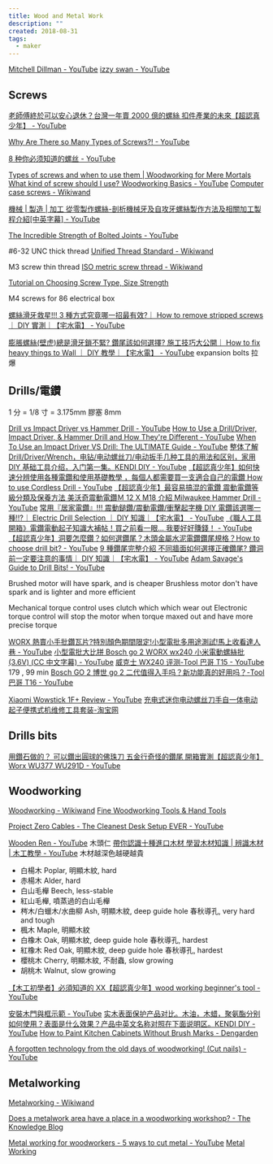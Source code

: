 ```yaml
---
title: Wood and Metal Work
description: ""
created: 2018-08-31
tags:
  - maker
---
```


[Mitchell Dillman - YouTube](https://www.youtube.com/channel/UCdHONESUDUHVaw0n5NBkqwg)
[izzy swan - YouTube](https://www.youtube.com/channel/UCO39zTYpvWL5jx2q15Ma_Hw)

## Screws

[老師傅終於可以安心退休？台灣一年賣 2000 億的螺絲 扣件產業的未來【超認真少年】 - YouTube](https://www.youtube.com/watch?v=isMyLbqoVXE)

[Why Are There so Many Types of Screws?! - YouTube](https://www.youtube.com/watch?v=5cA9bZRHpZE)

[8 种你必须知道的螺丝 - YouTube](https://www.youtube.com/watch?v=VciyRyBnWGw)

[Types of screws and when to use them | Woodworking for Mere Mortals](https://woodworkingformeremortals.com/types-screws-use-woodworking-basics/)
[What kind of screw should I use? Woodworking Basics - YouTube](https://www.youtube.com/watch?v=1GiYrFyNVUU)
[Computer case screws - Wikiwand](https://www.wikiwand.com/en/Computer_case_screws)

[機械 | 製造 | 加工 從零製作螺絲-剖析機械牙及自攻牙螺絲製作方法及相關加工製程介紹[中英字幕] - YouTube](https://www.youtube.com/watch?v=NOhg7gSFTEI)

[The Incredible Strength of Bolted Joints - YouTube](https://www.youtube.com/watch?v=XLzTB4KLCxU)

\#6-32 UNC thick thread
[Unified Thread Standard - Wikiwand](https://www.wikiwand.com/en/Unified_Thread_Standard)

M3 screw thin thread
[ISO metric screw thread - Wikiwand](https://www.wikiwand.com/en/ISO_metric_screw_thread)

[Tutorial on Choosing Screw Type, Size Strength](http://store.curiousinventor.com/guides/Metal_Working/Screws)

M4 screws for 86 electrical box

[螺絲滑牙救星!!! 3 種方式究竟哪一招最有效?｜ How to remove stripped screws ｜ DIY 實測｜【宅水電】 - YouTube](https://www.youtube.com/watch?v=sRNZo0mtMcg)

[膨脹螺絲(壁虎)總是滑牙鎖不緊? 鑽尾該如何選擇? 施工技巧大公開｜ How to fix heavy things to Wall ｜ DIY 教學｜【宅水電】 - YouTube](https://www.youtube.com/watch?v=8Q5wfIHk7sA) expansion bolts 拉爆

## Drills/電鑽

1 分 = 1/8 寸 = 3.175mm
膠塞 8mm

[Drill vs Impact Driver vs Hammer Drill - YouTube](https://www.youtube.com/watch?v=Cqr9CxDYj0I)
[How to Use a Drill/Driver, Impact Driver, & Hammer Drill and How They're Different - YouTube](https://www.youtube.com/watch?v=s5dx6Xf2b3U)
[When To Use an Impact Driver VS Drill: The ULTIMATE Guide - YouTube](https://www.youtube.com/watch?v=43cuU0lP6To)
[整体了解 Drill/Driver/Wrench，电钻/电动螺丝刀/电动扳手几种工具的用法和区别，家用 DIY 基础工具介绍，入门第一集。KENDI DIY - YouTube](https://www.youtube.com/watch?v=qURpuCCe60Y)
[【超認真少年】如何快速分辨使用各種電鑽和使用基礎教學 ，每個人都需要買一支適合自己的電鑽 How to use Cordless Drill - YouTube](https://www.youtube.com/watch?v=rMdGMKPpii4)
[【超認真少年】最容易搞混的電鑽 震動電鑽等級分類及保養方法 美沃奇震動電鑽Ｍ 12 X M18 介紹 Milwaukee Hammer Drill - YouTube](https://www.youtube.com/watch?v=0DG2Yvdhl_Y)
[常用『居家電鑽』!!! 震動鎚鑽/震動電鑽/衝擊起字機 DIY 電鑽該選哪一種!!?｜ Electric Drill Selection ｜ DIY 知識｜【宅水電】 - YouTube](https://www.youtube.com/watch?v=Irr5aQ6E26I)
[《職人工具開箱》電鑽電動起子知識大補帖！買之前看一眼... 我要好好賺錢！ - YouTube](https://www.youtube.com/watch?v=WZmyBalveTk)
[【超認真少年】洞要怎麼鑽？如何選鑽尾？木頭金屬水泥電鑽鑽尾規格？How to choose drill bit? - YouTube](https://www.youtube.com/watch?v=D-UvPEDv5h0)
[9 種鑽尾完整介紹 不同牆面如何選擇正確鑽尾? 鑽洞前一定要注意的事情｜ DIY 知識｜【宅水電】 - YouTube](https://www.youtube.com/watch?v=L1xYfjMjNn0)
[Adam Savage's Guide to Drill Bits! - YouTube](https://www.youtube.com/watch?v=vetc7rEYnjI)

Brushed motor will have spark, and is cheaper
Brushless motor don't have spark and is lighter and more efficient

Mechanical torque control uses clutch which which wear out
Electronic torque control will stop the motor when torque maxed out and have more precise torque

[WORX 熱賣小手批鑽瓦片?特別顏色期間限定!小型電批多用途測試!馬上收看達人巷 - YouTube](https://www.youtube.com/watch?v=JmObyjt5OoQ)
[小型電批大比拼 Bosch go 2 WORX wx240 小米電動螺絲批(3.6V) (CC 中文字幕) - YouTube](https://www.youtube.com/watch?v=XtSy7G9Jj_Y)
[威克士 WX240 评测-Tool 巴哥 T15 - YouTube](https://www.youtube.com/watch?v=Zjni5_2OfU0) 179 , 99 min
[Bosch GO 2 博世 go 2 二代值得入手吗？新功能真的好用吗？-Tool 巴哥 T16 - YouTube](https://www.youtube.com/watch?v=pC9dOi8c2Hg)

[Xiaomi Wowstick 1F+ Review - YouTube](https://www.youtube.com/watch?v=HL-jQexjfTE)
[充电式迷你电动螺丝刀手自一体电动起子便携式机维修工具套装-淘宝网](https://item.taobao.com/item.htm?id=607558293448)

## Drills bits

[用鑽石做的？ 可以鑽出圓球的佛珠刀 五金行奇怪的鑽尾 開箱實測【超認真少年】Worx WU377 WU291D - YouTube](https://www.youtube.com/watch?v=qakR_AWjdhg)

## Woodworking

[Woodworking - Wikiwand](https://www.wikiwand.com/en/Woodworking)
[Fine Woodworking Tools & Hand Tools](https://www.highlandwoodworking.com/)

[Project Zero Cables - The Cleanest Desk Setup EVER - YouTube](https://www.youtube.com/watch?v=qI2vmqANYcE)

[Wooden Ren - YouTube](https://www.youtube.com/c/mylove348) 木頭仁
[帶你認識十種進口木材 學習木材知識 | 辨識木材 | 木工教學 - YouTube](https://www.youtube.com/watch?v=TtE_SED01X8) 木材越深色越硬越貴

- 白楊木 Poplar, 明顯木紋, hard
- 赤楊木 Alder, hard
- 白山毛櫸 Beech, less-stable
- 紅山毛櫸, 噴蒸過的白山毛櫸
- 梣木/白蠟木/水曲柳 Ash, 明顯木紋, deep guide hole 春秋導孔, very hard and tough
- 楓木 Maple, 明顯木紋
- 白橡木 Oak, 明顯木紋, deep guide hole 春秋導孔, hardest
- 紅橡木 Red Oak, 明顯木紋, deep guide hole 春秋導孔, hardest
- 櫻桃木 Cherry, 明顯木紋, 不耐蟲, slow growing
- 胡桃木 Walnut, slow growing

[【木工初學者】必須知道的 XX【超認真少年】wood working beginner's tool - YouTube](https://www.youtube.com/watch?v=bUuz_ed2JUE)

[安裝木門與框示範 - YouTube](https://www.youtube.com/watch?v=9Hpbrrnvk7s)
[实木表面保护产品对比。木油，木蜡，聚氨酯分别如何使用？表面是什么效果？产品中英文名称对照在下面说明区。KENDI DIY - YouTube](https://www.youtube.com/watch?v=WqB8eSkh_TE)
[How to Paint Kitchen Cabinets Without Brush Marks - Dengarden](https://dengarden.com/home-improvement/How-to-Paint-Kitchen-Cabinets-Without-Brush-Marks)

[A forgotten technology from the old days of woodworking! (Cut nails) - YouTube](https://www.youtube.com/watch?v=7rwcGXIORro)

## Metalworking

[Metalworking - Wikiwand](https://www.wikiwand.com/en/Metalworking)

[Does a metalwork area have a place in a woodworking workshop? - The Knowledge Blog](https://knowledge.axminster.co.uk/does-a-metalwork-area-have-a-place-in-a-woodworking-workshop/)

[Metal working for woodworkers - 5 ways to cut metal - YouTube](https://www.youtube.com/watch?v=wwltsupqKK8)
[Metal Working](http://store.curiousinventor.com/guides/metal_working)
